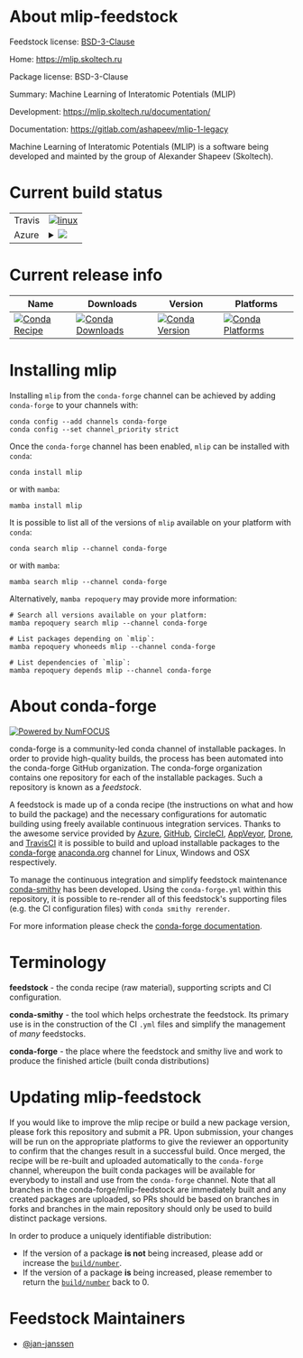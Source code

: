 About mlip-feedstock
====================

Feedstock license: [BSD-3-Clause](https://github.com/conda-forge/mlip-feedstock/blob/main/LICENSE.txt)

Home: https://mlip.skoltech.ru

Package license: BSD-3-Clause

Summary: Machine Learning of Interatomic Potentials (MLIP)

Development: https://mlip.skoltech.ru/documentation/

Documentation: https://gitlab.com/ashapeev/mlip-1-legacy

Machine Learning of Interatomic Potentials (MLIP) is a software
being developed and mainted by the group of Alexander Shapeev
(Skoltech).


Current build status
====================


<table><tr>
    <td>Travis</td>
    <td>
      <a href="https://app.travis-ci.com/conda-forge/mlip-feedstock">
        <img alt="linux" src="https://img.shields.io/travis/com/conda-forge/mlip-feedstock/main.svg?label=Linux">
      </a>
    </td>
  </tr>
    
  <tr>
    <td>Azure</td>
    <td>
      <details>
        <summary>
          <a href="https://dev.azure.com/conda-forge/feedstock-builds/_build/latest?definitionId=11820&branchName=main">
            <img src="https://dev.azure.com/conda-forge/feedstock-builds/_apis/build/status/mlip-feedstock?branchName=main">
          </a>
        </summary>
        <table>
          <thead><tr><th>Variant</th><th>Status</th></tr></thead>
          <tbody><tr>
              <td>linux_64_mpimpich</td>
              <td>
                <a href="https://dev.azure.com/conda-forge/feedstock-builds/_build/latest?definitionId=11820&branchName=main">
                  <img src="https://dev.azure.com/conda-forge/feedstock-builds/_apis/build/status/mlip-feedstock?branchName=main&jobName=linux&configuration=linux%20linux_64_mpimpich" alt="variant">
                </a>
              </td>
            </tr><tr>
              <td>linux_64_mpinompi</td>
              <td>
                <a href="https://dev.azure.com/conda-forge/feedstock-builds/_build/latest?definitionId=11820&branchName=main">
                  <img src="https://dev.azure.com/conda-forge/feedstock-builds/_apis/build/status/mlip-feedstock?branchName=main&jobName=linux&configuration=linux%20linux_64_mpinompi" alt="variant">
                </a>
              </td>
            </tr><tr>
              <td>linux_64_mpiopenmpi</td>
              <td>
                <a href="https://dev.azure.com/conda-forge/feedstock-builds/_build/latest?definitionId=11820&branchName=main">
                  <img src="https://dev.azure.com/conda-forge/feedstock-builds/_apis/build/status/mlip-feedstock?branchName=main&jobName=linux&configuration=linux%20linux_64_mpiopenmpi" alt="variant">
                </a>
              </td>
            </tr><tr>
              <td>linux_aarch64_mpimpich</td>
              <td>
                <a href="https://dev.azure.com/conda-forge/feedstock-builds/_build/latest?definitionId=11820&branchName=main">
                  <img src="https://dev.azure.com/conda-forge/feedstock-builds/_apis/build/status/mlip-feedstock?branchName=main&jobName=linux&configuration=linux%20linux_aarch64_mpimpich" alt="variant">
                </a>
              </td>
            </tr><tr>
              <td>linux_aarch64_mpinompi</td>
              <td>
                <a href="https://dev.azure.com/conda-forge/feedstock-builds/_build/latest?definitionId=11820&branchName=main">
                  <img src="https://dev.azure.com/conda-forge/feedstock-builds/_apis/build/status/mlip-feedstock?branchName=main&jobName=linux&configuration=linux%20linux_aarch64_mpinompi" alt="variant">
                </a>
              </td>
            </tr><tr>
              <td>linux_aarch64_mpiopenmpi</td>
              <td>
                <a href="https://dev.azure.com/conda-forge/feedstock-builds/_build/latest?definitionId=11820&branchName=main">
                  <img src="https://dev.azure.com/conda-forge/feedstock-builds/_apis/build/status/mlip-feedstock?branchName=main&jobName=linux&configuration=linux%20linux_aarch64_mpiopenmpi" alt="variant">
                </a>
              </td>
            </tr><tr>
              <td>linux_ppc64le_mpimpich</td>
              <td>
                <a href="https://dev.azure.com/conda-forge/feedstock-builds/_build/latest?definitionId=11820&branchName=main">
                  <img src="https://dev.azure.com/conda-forge/feedstock-builds/_apis/build/status/mlip-feedstock?branchName=main&jobName=linux&configuration=linux%20linux_ppc64le_mpimpich" alt="variant">
                </a>
              </td>
            </tr><tr>
              <td>linux_ppc64le_mpinompi</td>
              <td>
                <a href="https://dev.azure.com/conda-forge/feedstock-builds/_build/latest?definitionId=11820&branchName=main">
                  <img src="https://dev.azure.com/conda-forge/feedstock-builds/_apis/build/status/mlip-feedstock?branchName=main&jobName=linux&configuration=linux%20linux_ppc64le_mpinompi" alt="variant">
                </a>
              </td>
            </tr><tr>
              <td>linux_ppc64le_mpiopenmpi</td>
              <td>
                <a href="https://dev.azure.com/conda-forge/feedstock-builds/_build/latest?definitionId=11820&branchName=main">
                  <img src="https://dev.azure.com/conda-forge/feedstock-builds/_apis/build/status/mlip-feedstock?branchName=main&jobName=linux&configuration=linux%20linux_ppc64le_mpiopenmpi" alt="variant">
                </a>
              </td>
            </tr>
          </tbody>
        </table>
      </details>
    </td>
  </tr>
</table>

Current release info
====================

| Name | Downloads | Version | Platforms |
| --- | --- | --- | --- |
| [![Conda Recipe](https://img.shields.io/badge/recipe-mlip-green.svg)](https://anaconda.org/conda-forge/mlip) | [![Conda Downloads](https://img.shields.io/conda/dn/conda-forge/mlip.svg)](https://anaconda.org/conda-forge/mlip) | [![Conda Version](https://img.shields.io/conda/vn/conda-forge/mlip.svg)](https://anaconda.org/conda-forge/mlip) | [![Conda Platforms](https://img.shields.io/conda/pn/conda-forge/mlip.svg)](https://anaconda.org/conda-forge/mlip) |

Installing mlip
===============

Installing `mlip` from the `conda-forge` channel can be achieved by adding `conda-forge` to your channels with:

```
conda config --add channels conda-forge
conda config --set channel_priority strict
```

Once the `conda-forge` channel has been enabled, `mlip` can be installed with `conda`:

```
conda install mlip
```

or with `mamba`:

```
mamba install mlip
```

It is possible to list all of the versions of `mlip` available on your platform with `conda`:

```
conda search mlip --channel conda-forge
```

or with `mamba`:

```
mamba search mlip --channel conda-forge
```

Alternatively, `mamba repoquery` may provide more information:

```
# Search all versions available on your platform:
mamba repoquery search mlip --channel conda-forge

# List packages depending on `mlip`:
mamba repoquery whoneeds mlip --channel conda-forge

# List dependencies of `mlip`:
mamba repoquery depends mlip --channel conda-forge
```


About conda-forge
=================

[![Powered by
NumFOCUS](https://img.shields.io/badge/powered%20by-NumFOCUS-orange.svg?style=flat&colorA=E1523D&colorB=007D8A)](https://numfocus.org)

conda-forge is a community-led conda channel of installable packages.
In order to provide high-quality builds, the process has been automated into the
conda-forge GitHub organization. The conda-forge organization contains one repository
for each of the installable packages. Such a repository is known as a *feedstock*.

A feedstock is made up of a conda recipe (the instructions on what and how to build
the package) and the necessary configurations for automatic building using freely
available continuous integration services. Thanks to the awesome service provided by
[Azure](https://azure.microsoft.com/en-us/services/devops/), [GitHub](https://github.com/),
[CircleCI](https://circleci.com/), [AppVeyor](https://www.appveyor.com/),
[Drone](https://cloud.drone.io/welcome), and [TravisCI](https://travis-ci.com/)
it is possible to build and upload installable packages to the
[conda-forge](https://anaconda.org/conda-forge) [anaconda.org](https://anaconda.org/)
channel for Linux, Windows and OSX respectively.

To manage the continuous integration and simplify feedstock maintenance
[conda-smithy](https://github.com/conda-forge/conda-smithy) has been developed.
Using the ``conda-forge.yml`` within this repository, it is possible to re-render all of
this feedstock's supporting files (e.g. the CI configuration files) with ``conda smithy rerender``.

For more information please check the [conda-forge documentation](https://conda-forge.org/docs/).

Terminology
===========

**feedstock** - the conda recipe (raw material), supporting scripts and CI configuration.

**conda-smithy** - the tool which helps orchestrate the feedstock.
                   Its primary use is in the construction of the CI ``.yml`` files
                   and simplify the management of *many* feedstocks.

**conda-forge** - the place where the feedstock and smithy live and work to
                  produce the finished article (built conda distributions)


Updating mlip-feedstock
=======================

If you would like to improve the mlip recipe or build a new
package version, please fork this repository and submit a PR. Upon submission,
your changes will be run on the appropriate platforms to give the reviewer an
opportunity to confirm that the changes result in a successful build. Once
merged, the recipe will be re-built and uploaded automatically to the
`conda-forge` channel, whereupon the built conda packages will be available for
everybody to install and use from the `conda-forge` channel.
Note that all branches in the conda-forge/mlip-feedstock are
immediately built and any created packages are uploaded, so PRs should be based
on branches in forks and branches in the main repository should only be used to
build distinct package versions.

In order to produce a uniquely identifiable distribution:
 * If the version of a package **is not** being increased, please add or increase
   the [``build/number``](https://docs.conda.io/projects/conda-build/en/latest/resources/define-metadata.html#build-number-and-string).
 * If the version of a package **is** being increased, please remember to return
   the [``build/number``](https://docs.conda.io/projects/conda-build/en/latest/resources/define-metadata.html#build-number-and-string)
   back to 0.

Feedstock Maintainers
=====================

* [@jan-janssen](https://github.com/jan-janssen/)


